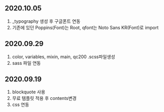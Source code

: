 ## 2020.10.05
1. _typography 생성 후 구글폰트 연동
2. 기존에 있던 Poppins(Font)는 Root, qfont는 Noto Sans KR(Font)로 import 

## 2020.09.29
1. color, variables, mixin, main, qc200 .scss파일생성
2. sass 파일 연동

## 2020.09.19
1. blockquote 사용
2. 무료 템플릿 적용 후 contents변경
3. css 연동


